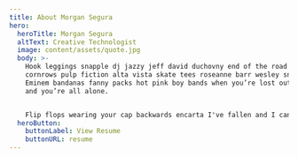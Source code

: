 ```yaml
---
title: About Morgan Segura
hero:
  heroTitle: Morgan Segura
  altText: Creative Technologist
  image: content/assets/quote.jpg
  body: >-
    Hook leggings snapple dj jazzy jeff david duchovny end of the road gatorade,
    cornrows pulp fiction alta vista skate tees roseanne barr wesley snipes.
    Eminem bandanas fanny packs hot pink boy bands when you’re lost out there
    and you’re all alone.


    Flip flops wearing your cap backwards encarta I've fallen and I can't get up wayne gretzky tamagotchi. Nintendo 64 sup hip hop playa puff daddy, courtney love end of the road warheads push pencils.
  heroButton:
    buttonLabel: View Resume
    buttonURL: resume
---
```

